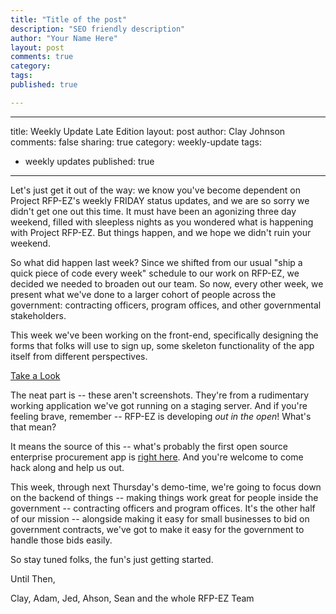 ```yaml
---
title: "Title of the post"
description: "SEO friendly description"
author: "Your Name Here"
layout: post
comments: true
category:
tags:
published: true

---
```


---
title: Weekly Update Late Edition
layout: post
author: Clay Johnson
comments: false
sharing: true
category: weekly-update
tags:
  - weekly updates
published: true
---

Let's just get it out of the way: we know you've become dependent on Project RFP-EZ's weekly FRIDAY status updates, and we are so sorry we didn't get one out this time. It must have been an agonizing three day weekend, filled with sleepless nights as you wondered what is happening with Project RFP-EZ. But things happen, and we hope we didn't ruin your weekend.

So what did happen last week? Since we shifted from our usual "ship a quick piece of code every week" schedule to our work on RFP-EZ, we decided we needed to broaden out our team. So now, every other week, we present what we've done to a larger cohort of people across the government: contracting officers, program offices, and other governmental stakeholders.

This week we've been working on the front-end, specifically designing the forms that folks will use to sign up, some skeleton functionality of the app itself from different perspectives. 

[Take a Look](https://www.dropbox.com/sh/2y0oo8qm55smbqf/HtDJF9quHV)

The neat part is -- these aren't screenshots. They're from a rudimentary working application we've got running on a staging server. And if you're feeling brave, remember -- RFP-EZ is developing *out in the open*! What's that mean? 

It means the source of this -- what's probably the first open source enterprise procurement app is [right here](https://github.com/presidential-innovation-fellows/rfpez). And you're welcome to come hack along and help us out. 

This week, through next Thursday's demo-time, we're going to focus down on the backend of things -- making things work great for people inside the government -- contracting officers and program offices. It's the other half of our mission -- alongside making it easy for small businesses to bid on government contracts, we've got to make it easy for the government to handle those bids easily. 

So stay tuned folks, the fun's just getting started. 

Until Then,

Clay, Adam, Jed, Ahson, Sean and the whole RFP-EZ Team


